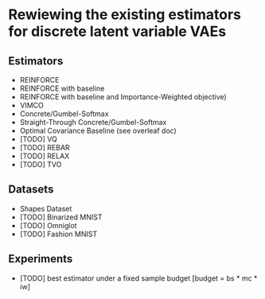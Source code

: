 # Rewiewing the existing estimators for discrete latent variable VAEs

## Estimators

* REINFORCE
* REINFORCE with baseline
* REINFORCE with baseline and Importance-Weighted objective)
* VIMCO
* Concrete/Gumbel-Softmax
* Straight-Through Concrete/Gumbel-Softmax
* Optimal Covariance Baseline (see overleaf doc)
* [TODO] VQ 
* [TODO] REBAR
* [TODO] RELAX
* [TODO] TVO

## Datasets

* Shapes Dataset
* [TODO] Binarized MNIST
* [TODO] Omniglot
* [TODO] Fashion MNIST

## Experiments
* [TODO] best estimator under a fixed sample budget [budget = bs * mc * iw]
